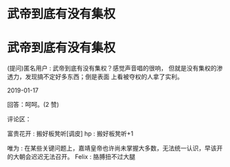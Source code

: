 # 武帝到底有没有集权

# 武帝到底有没有集权

(提问)匿名用户 : 武帝到底有没有集权？感觉声音唱的很响， 但就是没有集权的渗透力，发现搞不定好多东西；倒是表面 上看被夺权的人拿了实利。

2019-01-17

回答：呵呵。(2 赞)

评论区：

富贵花开 : 搬好板凳听[调皮] hp : 搬好板凳听+1

唯为 : 在某些关键问题上，嘉靖皇帝也许尚未掌握大多数，无法统一认识，早该开的大朝会迟迟无法召开。 Felix : 胳膊扭不过大腿